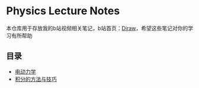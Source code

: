 # Physics Lecture Notes

本仓库用于存放我的b站视频相关笔记，b站首页：[Diraw](https://space.bilibili.com/3546387746654749)，希望这些笔记对你的学习有所帮助

## 目录

- [电动力学](./电动力学/README.md)
- [积分的方法与技巧](./积分的方法与技巧/README.md)